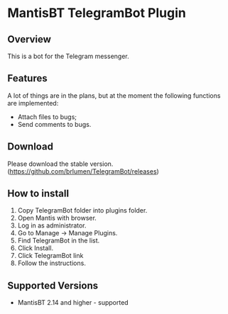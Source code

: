 # MantisBT TelegramBot Plugin
Overview
--------
This is a bot for the Telegram messenger.

Features
--------
A lot of things are in the plans, but at the moment the following functions are implemented:

- Attach files to bugs;
- Send comments to bugs.

Download
--------
Please download the stable version.
(https://github.com/brlumen/TelegramBot/releases)


How to install
--------------

1. Copy TelegramBot folder into plugins folder.
2. Open Mantis with browser.
3. Log in as administrator.
4. Go to Manage -> Manage Plugins.
5. Find TelegramBot in the list.
6. Click Install.
7. Click TelegramBot link
8. Follow the instructions.

Supported Versions
------------------

- MantisBT 2.14 and higher - supported
